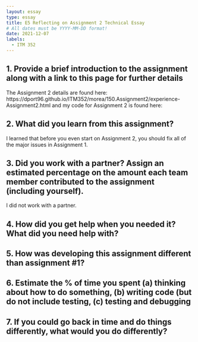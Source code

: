 ```yaml
---
layout: essay
type: essay
title: E5 Reflecting on Assignment 2 Technical Essay
# All dates must be YYYY-MM-DD format!
date: 2021-12-07
labels:
  - ITM 352
---
```

<h2>1. Provide a brief introduction to the assignment along with a link to this page for further details</h2>
The Assignment 2 details are found here: https://dport96.github.io/ITM352/morea/150.Assignment2/experience-Assignment2.html and my code for Assignment 2 is found here: 


<h2>2. What did you learn from this assignment?</h2>
I learned that before you even start on Assignment 2, you should fix all of the major issues in Assignment 1. 

<h2>3. Did you work with a partner? Assign an estimated percentage on the amount each team member contributed to the assignment (including yourself).</h2>
I did not work with a partner.

<h2>4. How did you get help when you needed it? What did you need help with?</h2> 


<h2>5. How was developing this assignment different than assignment #1?</h2>


<h2>6. Estimate the % of time you spent (a) thinking about how to do something, (b) writing code (but do not include testing, (c) testing and debugging</h2>


<h2>7. If you could go back in time and do things differently, what would you do differently?</h2>


